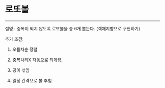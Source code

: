 # 로또볼
<hr>
설명 : 중복이 되지 않도록 로또볼을 총 6개 뽑는다. (객체지향으로 구현하기)


추가 조건:
1. 오름차순 정렬

2. 중복처리X 자동으로 되게끔.

3. 공이 섞임
 
4. 일정 간격으로 볼 추첨
